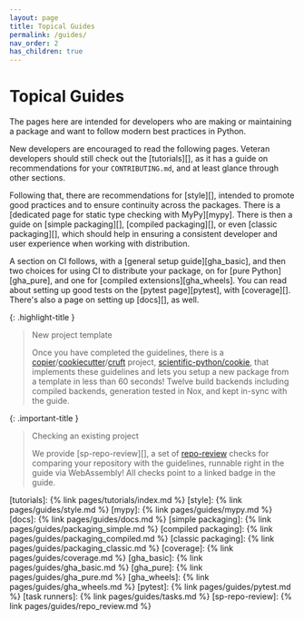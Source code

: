 ```yaml
---
layout: page
title: Topical Guides
permalink: /guides/
nav_order: 2
has_children: true
---
```


# Topical Guides

The pages here are intended for developers who are making or maintaining a
package and want to follow modern best practices in Python.

New developers are encouraged to read the following pages. Veteran developers
should still check out the [tutorials][], as it has a guide on recommendations
for your `CONTRIBUTING.md`, and at least glance through other sections.

Following that, there are recommendations for [style][], intended to promote
good practices and to ensure continuity across the packages. There is a
[dedicated page for static type checking with MyPy][mypy]. There is then a guide
on [simple packaging][], [compiled packaging][], or even [classic packaging][],
which should help in ensuring a consistent developer and user experience when
working with distribution.

A section on CI follows, with a [general setup guide][gha_basic], and then two
choices for using CI to distribute your package, on for [pure Python][gha_pure],
and one for [compiled extensions][gha_wheels]. You can read about setting up
good tests on the [pytest page][pytest], with [coverage][]. There's also a page
on setting up [docs][], as well.

{: .highlight-title }

> New project template
>
> Once you have completed the guidelines, there is a
> [copier][]/[cookiecutter][]/[cruft][] project, [scientific-python/cookie][],
> that implements these guidelines and lets you setup a new package from a
> template in less than 60 seconds! Twelve build backends including compiled
> backends, generation tested in Nox, and kept in-sync with the guide.

{: .important-title }

> Checking an existing project
>
> We provide [sp-repo-review][], a set of [repo-review][] checks for comparing
> your repository with the guidelines, runnable right in the guide via
> WebAssembly! All checks point to a linked badge in the guide.

<!-- prettier-ignore-start -->

[tutorials]: {% link pages/tutorials/index.md %}
[style]: {% link pages/guides/style.md %}
[mypy]: {% link pages/guides/mypy.md %}
[docs]: {% link pages/guides/docs.md %}
[simple packaging]: {% link pages/guides/packaging_simple.md %}
[compiled packaging]: {% link pages/guides/packaging_compiled.md %}
[classic packaging]: {% link pages/guides/packaging_classic.md %}
[coverage]: {% link pages/guides/coverage.md %}
[gha_basic]: {% link pages/guides/gha_basic.md %}
[gha_pure]: {% link pages/guides/gha_pure.md %}
[gha_wheels]: {% link pages/guides/gha_wheels.md %}
[pytest]: {% link pages/guides/pytest.md %}
[task runners]: {% link pages/guides/tasks.md  %}
[sp-repo-review]: {% link pages/guides/repo_review.md %}

[cookiecutter]: https://cookiecutter.readthedocs.io
[copier]: https://copier.readthedocs.io
[cruft]: https://cruft.github.io/cruft
[repo-review]: https://repo-review.readthedocs.io
[scientific-python/cookie]: https://github.com/scientific-python/cookie

<!-- prettier-ignore-end -->
